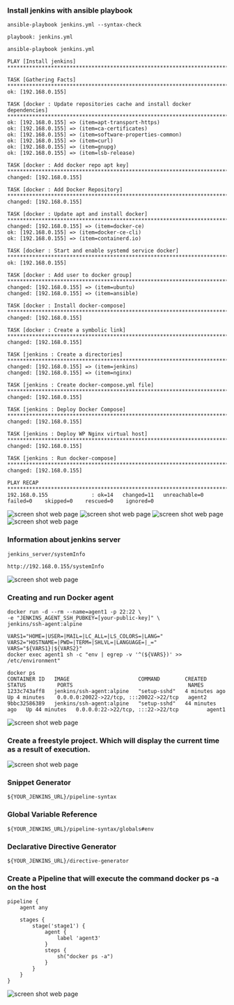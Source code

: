 ### Install jenkins with ansible playbook
``` 
ansible-playbook jenkins.yml --syntax-check

playbook: jenkins.yml

ansible-playbook jenkins.yml

PLAY [Install jenkins] **********************************************************************************************************************************************************************************************************************

TASK [Gathering Facts] **********************************************************************************************************************************************************************************************************************
ok: [192.168.0.155]

TASK [docker : Update repositories cache and install docker dependencies] *******************************************************************************************************************************************************************
ok: [192.168.0.155] => (item=apt-transport-https)
ok: [192.168.0.155] => (item=ca-certificates)
ok: [192.168.0.155] => (item=software-properties-common)
ok: [192.168.0.155] => (item=curl)
ok: [192.168.0.155] => (item=gnupg)
ok: [192.168.0.155] => (item=lsb-release)

TASK [docker : Add docker repo apt key] *****************************************************************************************************************************************************************************************************
changed: [192.168.0.155]

TASK [docker : Add Docker Repository] *******************************************************************************************************************************************************************************************************
changed: [192.168.0.155]

TASK [docker : Update apt and install docker] ***********************************************************************************************************************************************************************************************
changed: [192.168.0.155] => (item=docker-ce)
ok: [192.168.0.155] => (item=docker-ce-cli)
ok: [192.168.0.155] => (item=containerd.io)

TASK [docker : Start and enable systemd service docker] *************************************************************************************************************************************************************************************
ok: [192.168.0.155]

TASK [docker : Add user to docker group] ****************************************************************************************************************************************************************************************************
changed: [192.168.0.155] => (item=ubuntu)
changed: [192.168.0.155] => (item=ansible)

TASK [docker : Install docker-compose] ******************************************************************************************************************************************************************************************************
changed: [192.168.0.155]

TASK [docker : Create a symbolic link] ******************************************************************************************************************************************************************************************************
changed: [192.168.0.155]

TASK [jenkins : Create a directories] *******************************************************************************************************************************************************************************************************
changed: [192.168.0.155] => (item=jenkins)
changed: [192.168.0.155] => (item=nginx)

TASK [jenkins : Create docker-compose.yml file] *********************************************************************************************************************************************************************************************
changed: [192.168.0.155]

TASK [jenkins : Deploy Docker Compose] ******************************************************************************************************************************************************************************************************
changed: [192.168.0.155]

TASK [jenkins : Deploy WP Nginx virtual host] ***********************************************************************************************************************************************************************************************
changed: [192.168.0.155]

TASK [jenkins : Run docker-compose] *********************************************************************************************************************************************************************************************************
changed: [192.168.0.155]

PLAY RECAP **********************************************************************************************************************************************************************************************************************************
192.168.0.155              : ok=14   changed=11   unreachable=0    failed=0    skipped=0    rescued=0    ignored=0
```
![screen shot web page](https://github.com/v-kostyukov/Internship-2021/blob/master/task5/img/ansible_jenkins.png)
![screen shot web page](https://github.com/v-kostyukov/Internship-2021/blob/master/task5/img/ansible_jenkins2.png)
![screen shot web page](https://github.com/v-kostyukov/Internship-2021/blob/master/task5/img/ansible_jenkins3.png)
![screen shot web page](https://github.com/v-kostyukov/Internship-2021/blob/master/task5/img/ansible_jenkins4.png)
### Information about jenkins server
``` 
jenkins_server/systemInfo

http://192.168.0.155/systemInfo
```
![screen shot web page](https://github.com/v-kostyukov/Internship-2021/blob/master/task5/img/ansible_jenkins5.png)
### Creating and run Docker agent
``` 
docker run -d --rm --name=agent1 -p 22:22 \
-e "JENKINS_AGENT_SSH_PUBKEY=[your-public-key]" \
jenkins/ssh-agent:alpine

VARS1="HOME=|USER=|MAIL=|LC_ALL=|LS_COLORS=|LANG="
VARS2="HOSTNAME=|PWD=|TERM=|SHLVL=|LANGUAGE=|_="
VARS="${VARS1}|${VARS2}"
docker exec agent1 sh -c "env | egrep -v '^(${VARS})' >> /etc/environment"

docker ps
CONTAINER ID   IMAGE                      COMMAND        CREATED          STATUS          PORTS                                     NAMES
1233c743aff8   jenkins/ssh-agent:alpine   "setup-sshd"   4 minutes ago    Up 4 minutes    0.0.0.0:20022->22/tcp, :::20022->22/tcp   agent2
9bbc32586389   jenkins/ssh-agent:alpine   "setup-sshd"   44 minutes ago   Up 44 minutes   0.0.0.0:22->22/tcp, :::22->22/tcp         agent1
```
![screen shot web page](https://github.com/v-kostyukov/Internship-2021/blob/master/task5/img/ansible_jenkins6.png)
### Create a freestyle project. Which will display the current time as a result of execution.
![screen shot web page](https://github.com/v-kostyukov/Internship-2021/blob/master/task5/img/ansible_jenkins7.png)
### Snippet Generator
``` 
${YOUR_JENKINS_URL}/pipeline-syntax
```
### Global Variable Reference
``` 
${YOUR_JENKINS_URL}/pipeline-syntax/globals#env
```
### Declarative Directive Generator
``` 
${YOUR_JENKINS_URL}/directive-generator
```
### Create a Pipeline that will execute the command docker ps -a on the host
```
pipeline {
    agent any

    stages {
        stage('stage1') {
            agent {
                label 'agent3'
            }
            steps {
                sh("docker ps -a")
            }
        }
    }
}
```
![screen shot web page](https://github.com/v-kostyukov/Internship-2021/blob/master/task5/img/ansible_jenkins8.png)